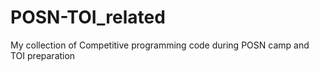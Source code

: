# POSN-TOI_related
My collection of Competitive programming code during POSN camp and TOI preparation
